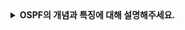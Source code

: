 <details>
  <summary><strong> OSPF의 개념과 특징에 대해 설명해주세요. </strong></summary>
  
  ## OSPF
  OSPF (Open Shortest Path First) 는 **대규모 네트워크에서 최적의 경로**를 찾기 위해 사용되는 링크 상태 라우팅 프로토콜이다.
  즉, 네트워크 안에서 데이터가 가장 빠르게 갈 수 있는 길을 찾는 방법이다.

  **1) 링크 상태 정보를 Flooding**
  - 각 라우터는 자신과 연결된 모든 링크 상태 정보를 네트워크 전체에 전파한다.
  - 네트워크 내 모든 라우터가 전체 네트워크의 토폴로지(지도)를 공유한다.

  **2) 다익스트라 최단 경로 알고리즘 사용** 
  - 모든 라우터는 네트워크의 전체 구조를 보고 최적 경로를 계산한다.
  - 가장 빠른 길(최단 경로)을 선택해서 데이터를 전달한다.

  **3) 계층적 구조**
  - OSPF는 네트워크를 여러 개의 영역(Area)로 나눌 수 있다.
  - 계층화하면 라우팅 테이블 크기를 줄이고 네트워크 효율을 높일 수 있다.

  **4) 멀티캐스트 사용**
  - 네트워크 트래픽을 줄이기 위해 특정 그룹(멀티캐스트)으로만 라우팅 정보를 전송한다.
  - 모든 라우터가 정보를 필요 없이 받지 않도록 최적화된다.

    
</details>

